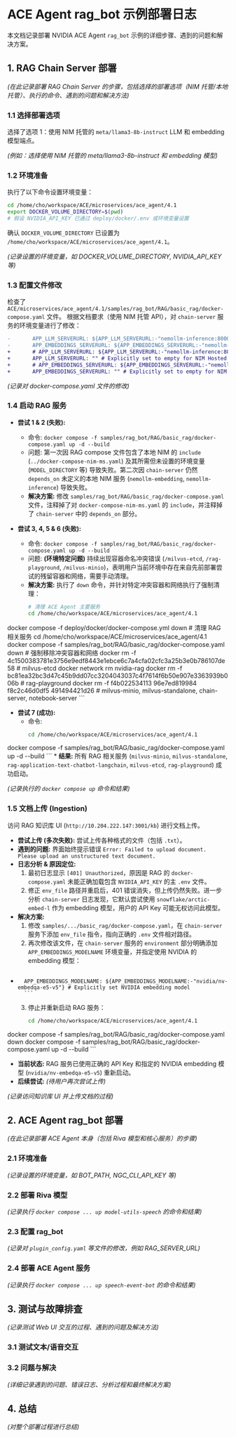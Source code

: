 # ACE Agent rag_bot 示例部署日志

本文档记录部署 NVIDIA ACE Agent `rag_bot` 示例的详细步骤、遇到的问题和解决方案。

## 1. RAG Chain Server 部署

*(在此记录部署 RAG Chain Server 的步骤，包括选择的部署选项（NIM 托管/本地托管）、执行的命令、遇到的问题和解决方法)*

### 1.1 选择部署选项

选择了选项 1：使用 NIM 托管的 `meta/llama3-8b-instruct` LLM 和 embedding 模型端点。

*(例如：选择使用 NIM 托管的 meta/llama3-8b-instruct 和 embedding 模型)*

### 1.2 环境准备

执行了以下命令设置环境变量：
```bash
cd /home/cho/workspace/ACE/microservices/ace_agent/4.1
export DOCKER_VOLUME_DIRECTORY=$(pwd)
# 假设 NVIDIA_API_KEY 已通过 deploy/docker/.env 或环境变量设置
```
确认 `DOCKER_VOLUME_DIRECTORY` 已设置为 `/home/cho/workspace/ACE/microservices/ace_agent/4.1`。

*(记录设置的环境变量，如 DOCKER_VOLUME_DIRECTORY, NVIDIA_API_KEY 等)*

### 1.3 配置文件修改

检查了 `ACE/microservices/ace_agent/4.1/samples/rag_bot/RAG/basic_rag/docker-compose.yaml` 文件。
根据文档要求（使用 NIM 托管 API），对 `chain-server` 服务的环境变量进行了修改：

```diff
-       APP_LLM_SERVERURL: ${APP_LLM_SERVERURL:-"nemollm-inference:8000"}
-       APP_EMBEDDINGS_SERVERURL: ${APP_EMBEDDINGS_SERVERURL:-"nemollm-embedding:8000"}
+       # APP_LLM_SERVERURL: ${APP_LLM_SERVERURL:-"nemollm-inference:8000"} # Comment out default for local NIM
+       APP_LLM_SERVERURL: "" # Explicitly set to empty for NIM Hosted API
+       # APP_EMBEDDINGS_SERVERURL: ${APP_EMBEDDINGS_SERVERURL:-"nemollm-embedding:8000"} # Comment out default for local NIM
+       APP_EMBEDDINGS_SERVERURL: "" # Explicitly set to empty for NIM Hosted API
```

*(记录对 docker-compose.yaml 文件的修改)*

### 1.4 启动 RAG 服务

*   **尝试 1 & 2 (失败):**
    *   命令: `docker compose -f samples/rag_bot/RAG/basic_rag/docker-compose.yaml up -d --build`
    *   问题: 第一次因 RAG compose 文件包含了本地 NIM 的 `include` (`../docker-compose-nim-ms.yaml`) 及其所需但未设置的环境变量 (`MODEL_DIRECTORY` 等) 导致失败。第二次因 `chain-server` 仍然 `depends_on` 未定义的本地 NIM 服务 (`nemollm-embedding`, `nemollm-inference`) 导致失败。
    *   **解决方案:** 修改 `samples/rag_bot/RAG/basic_rag/docker-compose.yaml` 文件，注释掉了对 `docker-compose-nim-ms.yaml` 的 `include`，并注释掉了 `chain-server` 中的 `depends_on` 部分。

*   **尝试 3, 4, 5 & 6 (失败):**
    *   命令: `docker compose -f samples/rag_bot/RAG/basic_rag/docker-compose.yaml up -d --build`
    *   问题: **(环境特定问题)** 持续出现容器命名冲突错误 (`/milvus-etcd`, `/rag-playground`, `/milvus-minio`)，表明用户当前环境中存在来自先前部署尝试的残留容器和网络，需要手动清理。
    *   **解决方案:** 执行了 `down` 命令，并针对特定冲突容器和网络执行了强制清理：
        ```bash
        # 清理 ACE Agent 主要服务
        cd /home/cho/workspace/ACE/microservices/ace_agent/4.1
docker compose -f deploy/docker/docker-compose.yml down
        # 清理 RAG 相关服务
        cd /home/cho/workspace/ACE/microservices/ace_agent/4.1
docker compose -f samples/rag_bot/RAG/basic_rag/docker-compose.yaml down
        # 强制移除冲突容器和网络
        docker rm -f 4c1500383781e3756e9edf8443e1ebce6c7a4cfa02cfc3a25b3e0b786107de58 # milvus-etcd
docker network rm nvidia-rag
        docker rm -f bc81ea32bc3d47c45b9dd07cc3204043037c4f7614f6b50e907e3363939b006b # rag-playground
        docker rm -f f4b022534113 96e7ed819984 f8c2c46d0df5 491494421d26 # milvus-minio, milvus-standalone, chain-server, notebook-server
        ```

*   **尝试 7 (成功):**
    *   命令:
        ```bash
        cd /home/cho/workspace/ACE/microservices/ace_agent/4.1 
docker compose -f samples/rag_bot/RAG/basic_rag/docker-compose.yaml up -d --build
        ```
    *   **结果:** 所有 RAG 相关服务 (`milvus-minio`, `milvus-standalone`, `rag-application-text-chatbot-langchain`, `milvus-etcd`, `rag-playground`) 成功启动。

*(记录执行的 `docker compose up` 命令和结果)*

### 1.5 文档上传 (Ingestion)

访问 RAG 知识库 UI (`http://10.204.222.147:3001/kb`) 进行文档上传。

*   **尝试上传 (多次失败):** 尝试上传各种格式的文件（包括 `.txt`）。
*   **遇到的问题:** 界面始终提示错误 `Error: Failed to upload document. Please upload an unstructured text document.`
*   **日志分析 & 原因定位:**
    1.  最初日志显示 `[401] Unauthorized`，原因是 RAG 的 `docker-compose.yaml` 未能正确加载包含 `NVIDIA_API_KEY` 的主 `.env` 文件。
    2.  修正 `env_file` 路径并重启后，401 错误消失，但上传仍然失败。进一步分析 `chain-server` 日志发现，它默认尝试使用 `snowflake/arctic-embed-l` 作为 embedding 模型，用户的 API Key 可能无权访问此模型。
*   **解决方案:**
    1.  修改 `samples/.../basic_rag/docker-compose.yaml`，在 `chain-server` 服务下添加 `env_file` 指令，指向正确的 `.env` 文件相对路径。
    2.  再次修改该文件，在 `chain-server` 服务的 `environment` 部分明确添加 `APP_EMBEDDINGS_MODELNAME` 环境变量，并指定使用 NVIDIA 的 embedding 模型：
        ```diff
+       APP_EMBEDDINGS_MODELNAME: ${APP_EMBEDDINGS_MODELNAME:-"nvidia/nv-embedqa-e5-v5"} # Explicitly set NVIDIA embedding model
        ```
    3.  停止并重新启动 RAG 服务：
        ```bash
        cd /home/cho/workspace/ACE/microservices/ace_agent/4.1
docker compose -f samples/rag_bot/RAG/basic_rag/docker-compose.yaml down
docker compose -f samples/rag_bot/RAG/basic_rag/docker-compose.yaml up -d --build
        ```
*   **当前状态:** RAG 服务已使用正确的 API Key 和指定的 NVIDIA embedding 模型 (`nvidia/nv-embedqa-e5-v5`) 重新启动。
*   **后续尝试:** *(待用户再次尝试上传)*

*(记录访问知识库 UI 并上传文档的过程)*

## 2. ACE Agent rag_bot 部署

*(在此记录部署 ACE Agent 本身（包括 Riva 模型和核心服务）的步骤)*

### 2.1 环境准备

*(记录设置的环境变量，如 BOT_PATH, NGC_CLI_API_KEY 等)*

### 2.2 部署 Riva 模型

*(记录执行 `docker compose ... up model-utils-speech` 的命令和结果)*

### 2.3 配置 rag_bot

*(记录对 `plugin_config.yaml` 等文件的修改，例如 RAG_SERVER_URL)*

### 2.4 部署 ACE Agent 服务

*(记录执行 `docker compose ... up speech-event-bot` 的命令和结果)*

## 3. 测试与故障排查

*(记录测试 Web UI 交互的过程、遇到的问题及解决方法)*

### 3.1 测试文本/语音交互

### 3.2 问题与解决

*(详细记录遇到的问题、错误日志、分析过程和最终解决方案)*

## 4. 总结

*(对整个部署过程进行总结)* 